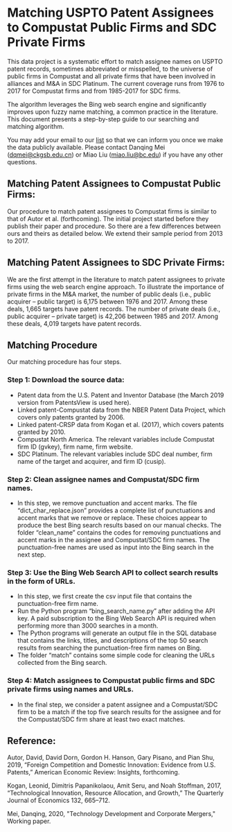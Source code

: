 # Matching USPTO Patent Assignees to Compustat Public Firms and SDC Private Firms

This data project is a systematic effort to match assignee names on USPTO patent records, sometimes abbreviated or misspelled, to the universe of public firms in Compustat and all private firms that have been involved in alliances and M&A in SDC Platinum. The current coverage runs from 1976 to 2017 for Compustat firms and from 1985-2017 for SDC firms. 

The algorithm leverages the Bing web search engine and significantly improves upon fuzzy name matching, a common practice in the literature. This document presents a step-by-step guide to our searching and matching algorithm.

You may add your email to our [list](https://forms.gle/1ABK6WZk36n9Ye9p9) so that we can inform you once we make the data publicly available. Please contact Danqing Mei (dqmei@ckgsb.edu.cn) or Miao Liu (miao.liu@bc.edu) if you have any other questions.

## Matching Patent Assignees to Compustat Public Firms: 
Our procedure to match patent assignees to Compustat firms is similar to that of Autor et al. (forthcoming). The initial project started before they publish their paper and procedure. So there are a few differences between ours and theirs as detailed below. We extend their sample period from 2013 to 2017. 


## Matching Patent Assignees to SDC Private Firms: 
We are the first attempt in the literature to match patent assignees to private firms using the web search engine approach. To illustrate the importance of private firms in the M&A market, the number of public deals (i.e., public acquirer – public target) is 6,175 between 1976 and 2017. Among these deals, 1,665 targets have patent records. The number of private deals (i.e., public acquirer – private target) is 42,206 between 1985 and 2017. Among these deals, 4,019 targets have patent records.

## Matching Procedure
Our matching procedure has four steps.

### Step 1: Download the source data:
- Patent data from the U.S. Patent and Inventor Database (the March 2019 version from PatentsView is used here).
- Linked patent-Compustat data from the NBER Patent Data Project, which covers only patents granted by 2006.
- Linked patent-CRSP data from Kogan et al. (2017), which covers patents granted by 2010.
- Compustat North America. The relevant variables include Compustat firm ID (gvkey), firm name, firm website.
- SDC Platinum. The relevant variables include SDC deal number, firm name of the target and acquirer, and firm ID (cusip).

### Step 2: Clean assignee names and Compustat/SDC firm names.
- In this step, we remove punctuation and accent marks. The file “dict_char_replace.json” provides a complete list of punctuations and accent marks that we remove or replace. These choices appear to produce the best Bing search results based on our manual checks. The folder “clean_name” contains the codes for removing punctuations and accent marks in the assignee and Compustat/SDC firm names. The punctuation-free names are used as input into the Bing search in the next step.

### Step 3: Use the Bing Web Search API to collect search results in the form of URLs.
- In this step, we first create the csv input file that contains the punctuation-free firm name.
- Run the Python program “bing_search_name.py” after adding the API key. A paid subscription to the Bing Web Search API is required when performing more than 3000 searches in a month. 
- The Python programs will generate an output file in the SQL database that contains the links, titles, and descriptions of the top 50 search results from searching the punctuation-free firm names on Bing. 
- The folder “match” contains some simple code for cleaning the URLs collected from the Bing search.

### Step 4: Match assignees to Compustat public firms and SDC private firms using names and URLs.
- In the final step, we consider a patent assignee and a Compustat/SDC firm to be a match if the top five search results for the assignee and for the Compustat/SDC firm share at least two exact matches.

## Reference:
Autor, David, David Dorn, Gordon H. Hanson, Gary Pisano, and Pian Shu, 2019, “Foreign Competition and Domestic Innovation: Evidence from U.S. Patents,” American Economic Review: Insights, forthcoming.

Kogan, Leonid, Dimitris Papanikolaou, Amit Seru, and Noah Stoffman, 2017, “Technological Innovation, Resource Allocation, and Growth,” The Quarterly Journal of Economics 132, 665–712.

Mei, Danqing, 2020, "Technology Development and Corporate Mergers," Working paper.

